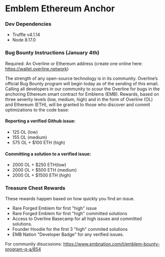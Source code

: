 # Emblem Ethereum Anchor
### Dev Dependencies
- Truffle v4.1.14
- Node 8.17.0

### Bug Bounty Instructions (January 4th) 

Required: An Overline or Ethereum address (create one online here: https://wallet.overline.network)

The strength of any open-source technology is in its community. Overline’s official Bug Bounty program will begin today as of the sending of this email. Calling all developers in our community to scour the Overline for bugs in the anchoring Ethereum smart contract for Emblems (EMB). Rewards, based on three severity levels (low, medium, high)  and in the form of Overline (OL) and Ethereum (ETH), will be granted to those who discover and commit optimizations to the code base:

#### Reporting a verified Github issue: 
- 125 OL (low)
- 155 OL (medium)
- 575 OL + $100 ETH (high)

#### Committing a solution to a verified issue: 
- 2000 OL + $250 ETH(low)
- 2000 OL + $500 ETH (medium)
- 2000 OL + $1500 ETH (high)

### Treasure Chest Rewards
These rewards happen based on how quickly you find an issue. 
- Rare Forged Emblem for first "high" issue 
- Rare Forged Emblem for first "high" committed solutions
- Access to Overline Basecamp for all high issues and committed solutions. 
- Founder Hoodie for the first 3 "high" commited solutions
- EMB Nation "Developer Badge" for any verified issues. 


For community disucssions: https://www.embnation.com/t/emblem-bounty-program-q-a/854

